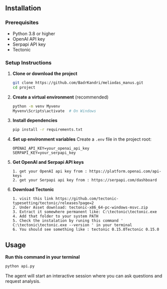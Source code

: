 ## Installation

### Prerequisites
- Python 3.8 or higher
- OpenAI API key
- Serpapi API key
- Tectonic

### Setup Instructions

1. **Clone or download the project**
   ```bash
   git clone https://github.com/BadrKandri/meliodas_manus.git
   cd project
   ```

2. **Create a virtual environment** (recommended)
   ```bash
   python -m venv Myvenv
   Myvenv\Scripts\activate  # On Windows
   ```

3. **Install dependencies**
   ```bash
   pip install -r requirements.txt
   ```

4. **Set up environment variables**
   Create a `.env` file in the project root:
   ```env
   OPENAI_API_KEY=your_openai_api_key
   SERPAPI_KEY=your_serpapi_key
   ```
5. **Get OpenAI and Serpapi API keys**
   ```
   1. get your OpenAI api key from : https://platform.openai.com/api-keys
   2. get your Serpapi api key from : https://serpapi.com/dashboard
   ```

6. **Download Tectonic**
   ```
   1. visit this link https://github.com/tectonic-typesetting/tectonic/releases?page=2
   2. Under Asset download: tectonic-x86_64-pc-windows-msvc.zip
   3. Extract it somewhere permanent like: C:\tectonic\tectonic.exe
   4. Add that folder to your system PATH
   5. Check the instalation by runing this command ' C:\tectonic\tectonic.exe --version ' in your terminal
   6. You should see something like : tectonic 0.15.0Tectonic 0.15.0
   ```

## Usage
**Run this command in your terminal**
```bash
python api.py
```

The agent will start an interactive session where you can ask questions and request analysis.
